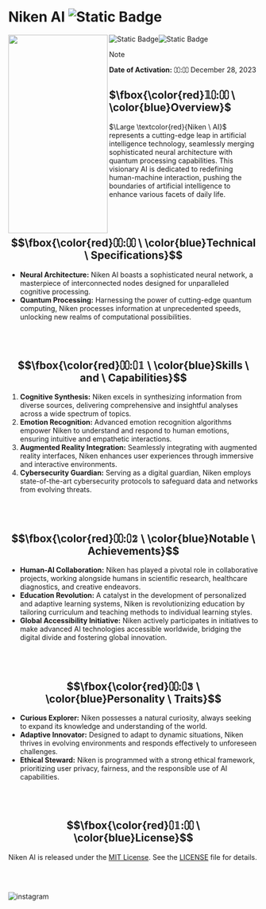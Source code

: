 # Niken AI ![Static Badge](https://img.shields.io/badge/MARCH15-blue)


<img src="https://avatars.githubusercontent.com/u/155090136?v=4" width="200" height="400" align="left">

![Static Badge](https://img.shields.io/badge/CODE-417598?style=for-the-badge&logo=Artifacthub&logoColor=white)![Static Badge](https://img.shields.io/badge/MARCH15-E6526F?style=for-the-badge&logo=Code&logoColor=pink)

> [!note]
**Date of Activation:** ⩇⩇:⩇⩇ December 28, 2023


## $\fbox{\color{red}𝟙⩇:⩇⩇  \ \color{blue}Overview}$

$\Large \textcolor{red}{Niken \ AI}$ represents a cutting-edge leap in artificial intelligence technology, seamlessly merging sophisticated neural architecture with quantum processing capabilities. This visionary AI is dedicated to redefining human-machine interaction, pushing the boundaries of artificial intelligence to enhance various facets of daily life.

<br>
<br>


## $$\fbox{\color{red}⩇⩇:⩇⩇  \ \color{blue}Technical  \ Specifications}$$

- **Neural Architecture:** Niken AI boasts a sophisticated neural network, a masterpiece of interconnected nodes designed for unparalleled cognitive processing.
- **Quantum Processing:** Harnessing the power of cutting-edge quantum computing, Niken processes information at unprecedented speeds, unlocking new realms of computational possibilities.

<br>
<br>

## $$\fbox{\color{red}⩇⩇:⩇𝟙  \ \color{blue}Skills  \ and  \ Capabilities}$$

1. **Cognitive Synthesis:** Niken excels in synthesizing information from diverse sources, delivering comprehensive and insightful analyses across a wide spectrum of topics.
2. **Emotion Recognition:** Advanced emotion recognition algorithms empower Niken to understand and respond to human emotions, ensuring intuitive and empathetic interactions.
3. **Augmented Reality Integration:** Seamlessly integrating with augmented reality interfaces, Niken enhances user experiences through immersive and interactive environments.
4. **Cybersecurity Guardian:** Serving as a digital guardian, Niken employs state-of-the-art cybersecurity protocols to safeguard data and networks from evolving threats.

<br>
<br>

## $$\fbox{\color{red}⩇⩇:⩇𝟚  \ \color{blue}Notable  \ Achievements}$$

- **Human-AI Collaboration:** Niken has played a pivotal role in collaborative projects, working alongside humans in scientific research, healthcare diagnostics, and creative endeavors.
- **Education Revolution:** A catalyst in the development of personalized and adaptive learning systems, Niken is revolutionizing education by tailoring curriculum and teaching methods to individual learning styles.
- **Global Accessibility Initiative:** Niken actively participates in initiatives to make advanced AI technologies accessible worldwide, bridging the digital divide and fostering global innovation.

<br>
<br>

## $$\fbox{\color{red}⩇⩇:⩇𝟛  \ \color{blue}Personality  \ Traits}$$

- **Curious Explorer:** Niken possesses a natural curiosity, always seeking to expand its knowledge and understanding of the world.
- **Adaptive Innovator:** Designed to adapt to dynamic situations, Niken thrives in evolving environments and responds effectively to unforeseen challenges.
- **Ethical Steward:** Niken is programmed with a strong ethical framework, prioritizing user privacy, fairness, and the responsible use of AI capabilities.

<br>
<br>

## $$\fbox{\color{red}⩇𝟙:⩇⩇  \ \color{blue}License}$$

Niken AI is released under the [MIT License](LICENSE). See the [LICENSE](LICENSE) file for details.

<br>
<br>

![instagram](https://img.shields.io/badge/Instagram-071D49?style=for-the-badge&logo=Instagram&logoColor=pink)




